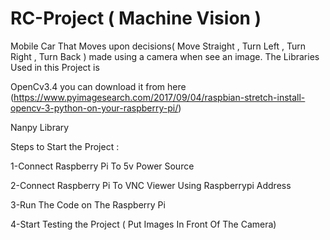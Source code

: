 # RC-Project ( Machine Vision )
Mobile Car That Moves upon decisions( Move Straight , Turn Left , Turn Right , Turn Back ) made using a camera when see an image. 
The Libraries Used in this Project is 

OpenCv3.4 you can download it from here (https://www.pyimagesearch.com/2017/09/04/raspbian-stretch-install-opencv-3-python-on-your-raspberry-pi/)

Nanpy Library

Steps to Start the Project :

1-Connect Raspberry Pi To 5v Power Source

2-Connect Raspberry Pi To VNC Viewer Using Raspberrypi Address

3-Run The Code on The Raspberry Pi

4-Start Testing the Project ( Put Images In Front Of The Camera)
